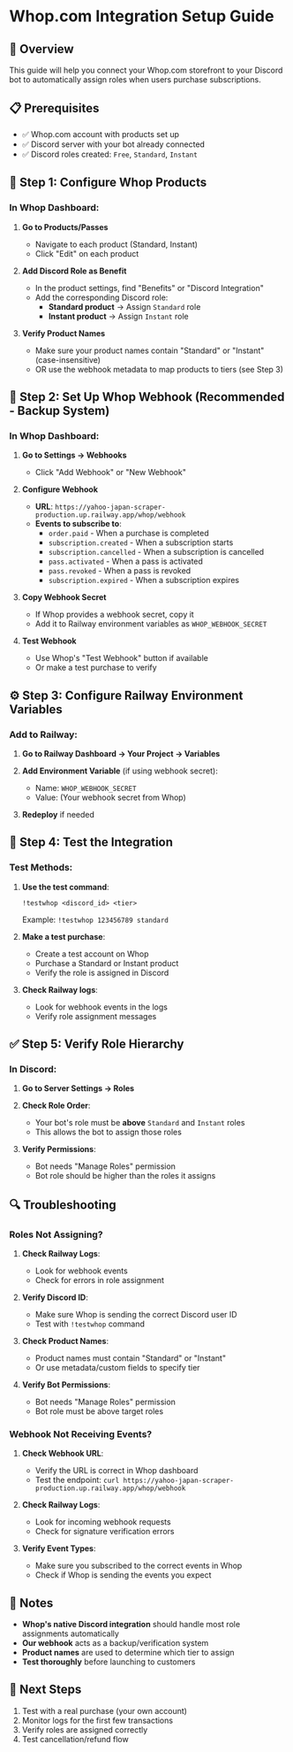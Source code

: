 # Whop.com Integration Setup Guide

## 🎯 Overview
This guide will help you connect your Whop.com storefront to your Discord bot to automatically assign roles when users purchase subscriptions.

## 📋 Prerequisites
- ✅ Whop.com account with products set up
- ✅ Discord server with your bot already connected
- ✅ Discord roles created: `Free`, `Standard`, `Instant`

## 🔧 Step 1: Configure Whop Products

### In Whop Dashboard:

1. **Go to Products/Passes**
   - Navigate to each product (Standard, Instant)
   - Click "Edit" on each product

2. **Add Discord Role as Benefit**
   - In the product settings, find "Benefits" or "Discord Integration"
   - Add the corresponding Discord role:
     - **Standard product** → Assign `Standard` role
     - **Instant product** → Assign `Instant` role
   
3. **Verify Product Names**
   - Make sure your product names contain "Standard" or "Instant" (case-insensitive)
   - OR use the webhook metadata to map products to tiers (see Step 3)

## 🔗 Step 2: Set Up Whop Webhook (Recommended - Backup System)

### In Whop Dashboard:

1. **Go to Settings → Webhooks**
   - Click "Add Webhook" or "New Webhook"

2. **Configure Webhook**
   - **URL**: `https://yahoo-japan-scraper-production.up.railway.app/whop/webhook`
   - **Events to subscribe to**:
     - `order.paid` - When a purchase is completed
     - `subscription.created` - When a subscription starts
     - `subscription.cancelled` - When a subscription is cancelled
     - `pass.activated` - When a pass is activated
     - `pass.revoked` - When a pass is revoked
     - `subscription.expired` - When a subscription expires

3. **Copy Webhook Secret**
   - If Whop provides a webhook secret, copy it
   - Add it to Railway environment variables as `WHOP_WEBHOOK_SECRET`

4. **Test Webhook**
   - Use Whop's "Test Webhook" button if available
   - Or make a test purchase to verify

## ⚙️ Step 3: Configure Railway Environment Variables

### Add to Railway:

1. **Go to Railway Dashboard → Your Project → Variables**

2. **Add Environment Variable** (if using webhook secret):
   - Name: `WHOP_WEBHOOK_SECRET`
   - Value: (Your webhook secret from Whop)

3. **Redeploy** if needed

## 🧪 Step 4: Test the Integration

### Test Methods:

1. **Use the test command**:
   ```
   !testwhop <discord_id> <tier>
   ```
   Example: `!testwhop 123456789 standard`

2. **Make a test purchase**:
   - Create a test account on Whop
   - Purchase a Standard or Instant product
   - Verify the role is assigned in Discord

3. **Check Railway logs**:
   - Look for webhook events in the logs
   - Verify role assignment messages

## ✅ Step 5: Verify Role Hierarchy

### In Discord:

1. **Go to Server Settings → Roles**

2. **Check Role Order**:
   - Your bot's role must be **above** `Standard` and `Instant` roles
   - This allows the bot to assign those roles

3. **Verify Permissions**:
   - Bot needs "Manage Roles" permission
   - Bot role should be higher than the roles it assigns

## 🔍 Troubleshooting

### Roles Not Assigning?

1. **Check Railway Logs**:
   - Look for webhook events
   - Check for errors in role assignment

2. **Verify Discord ID**:
   - Make sure Whop is sending the correct Discord user ID
   - Test with `!testwhop` command

3. **Check Product Names**:
   - Product names must contain "Standard" or "Instant"
   - Or use metadata/custom fields to specify tier

4. **Verify Bot Permissions**:
   - Bot needs "Manage Roles" permission
   - Bot role must be above target roles

### Webhook Not Receiving Events?

1. **Check Webhook URL**:
   - Verify the URL is correct in Whop dashboard
   - Test the endpoint: `curl https://yahoo-japan-scraper-production.up.railway.app/whop/webhook`

2. **Check Railway Logs**:
   - Look for incoming webhook requests
   - Check for signature verification errors

3. **Verify Event Types**:
   - Make sure you subscribed to the correct events in Whop
   - Check if Whop is sending the events you expect

## 📝 Notes

- **Whop's native Discord integration** should handle most role assignments automatically
- **Our webhook** acts as a backup/verification system
- **Product names** are used to determine which tier to assign
- **Test thoroughly** before launching to customers

## 🚀 Next Steps

1. Test with a real purchase (your own account)
2. Monitor logs for the first few transactions
3. Verify roles are assigned correctly
4. Test cancellation/refund flow

